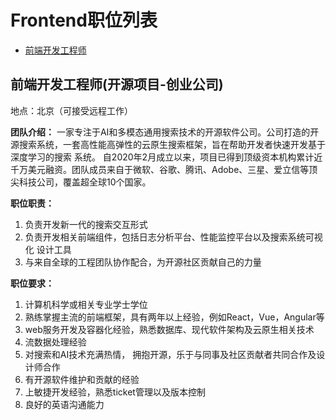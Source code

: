  # Frontend职位列表
 - [前端开发工程师](#前端开发工程师)

## 前端开发工程师(开源项目-创业公司)
地点：北京（可接受远程工作）  

**团队介绍：** 一家专注于AI和多模态通用搜索技术的开源软件公司。公司打造的开源搜索系统，一套高性能高弹性的云原生搜索框架，旨在帮助开发者快速开发基于深度学习的搜索 系统。 
自2020年2月成立以来，项目已得到顶级资本机构累计近千万美元融资。团队成员来自于微软、谷歌、腾讯、Adobe、三星、爱立信等顶尖科技公司，覆盖超全球10个国家。

**职位职责：** 
1. 负责开发新一代的搜索交互形式
2. 负责开发相关前端组件，包括日志分析平台、性能监控平台以及搜索系统可视化
设计工具
3. 与来自全球的工程团队协作配合，为开源社区贡献自己的力量

**职位要求：**
1. 计算机科学或相关专业学士学位
2. 熟练掌握主流的前端框架，具有两年以上经验，例如React，Vue，Angular等
3. web服务开发及容器化经验，熟悉数据库、现代软件架构及云原生相关技术
4. 流数据处理经验
5. 对搜索和AI技术充满热情， 拥抱开源，乐于与同事及社区贡献者共同合作及设计师合作
6. 有开源软件维护和贡献的经验
7. 上敏捷开发经验，熟悉ticket管理以及版本控制
8. 良好的英语沟通能力

